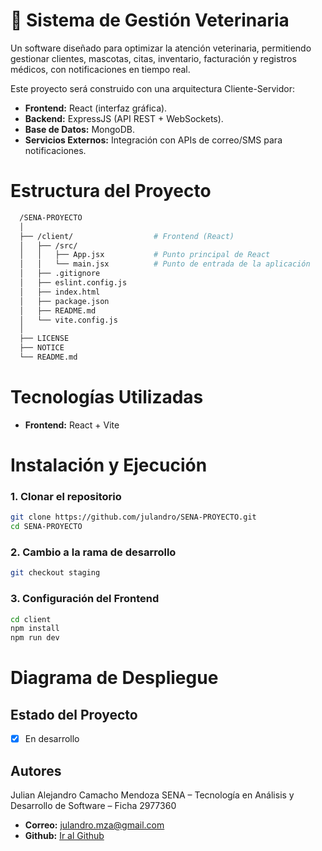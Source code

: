 # 🐾 Sistema de Gestión Veterinaria

Un software diseñado para optimizar la atención veterinaria, permitiendo gestionar clientes, mascotas, citas, inventario, facturación y registros médicos, con notificaciones en tiempo real.

Este proyecto será construido con una arquitectura Cliente-Servidor:

- **Frontend:** React (interfaz gráfica).
- **Backend:** ExpressJS (API REST + WebSockets).
- **Base de Datos:** MongoDB.
- **Servicios Externos:** Integración con APIs de correo/SMS para notificaciones.

# Estructura del Proyecto

```bash
  /SENA-PROYECTO
  │
  ├── /client/                  # Frontend (React)
  │   ├── /src/
  │   │   ├── App.jsx           # Punto principal de React
  │   │   └── main.jsx          # Punto de entrada de la aplicación
  │   ├── .gitignore
  │   ├── eslint.config.js
  │   ├── index.html
  │   ├── package.json
  │   ├── README.md
  │   └── vite.config.js
  │
  ├── LICENSE
  ├── NOTICE
  └── README.md
```

# Tecnologías Utilizadas

- **Frontend:** React + Vite

# Instalación y Ejecución

### 1. Clonar el repositorio

```bash
git clone https://github.com/julandro/SENA-PROYECTO.git
cd SENA-PROYECTO
```

### 2. Cambio a la rama de desarrollo

```bash
git checkout staging
```

### 3. Configuración del Frontend

```bash
cd client
npm install
npm run dev
```

# Diagrama de Despliegue

## Estado del Proyecto

- [x] En desarrollo

## Autores

Julian Alejandro Camacho Mendoza
SENA – Tecnología en Análisis y Desarrollo de Software – Ficha 2977360

- **Correo:** [julandro.mza@gmail.com](mailto:julian.camacho@example.com)
- **Github:** [Ir al Github](https://github.com/julandro)
